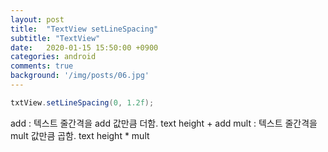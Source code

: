 ```yaml
---
layout: post
title:  "TextView setLineSpacing"
subtitle: "TextView"
date:   2020-01-15 15:50:00 +0900
categories: android
comments: true
background: '/img/posts/06.jpg'
---
```


```java
txtView.setLineSpacing(0, 1.2f);
```

add : 텍스트 줄간격을 add 값만큼 더함. text height + add
mult : 텍스트 줄간격을 mult 값만큼 곱함. text height * mult